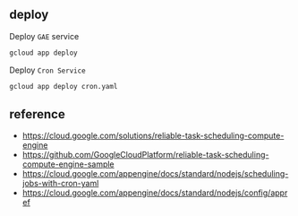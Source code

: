 ## deploy

Deploy `GAE` service

```bash
gcloud app deploy
```

Deploy `Cron Service`

```bash
gcloud app deploy cron.yaml
```

## reference

- https://cloud.google.com/solutions/reliable-task-scheduling-compute-engine
- https://github.com/GoogleCloudPlatform/reliable-task-scheduling-compute-engine-sample
- https://cloud.google.com/appengine/docs/standard/nodejs/scheduling-jobs-with-cron-yaml
- https://cloud.google.com/appengine/docs/standard/nodejs/config/appref
